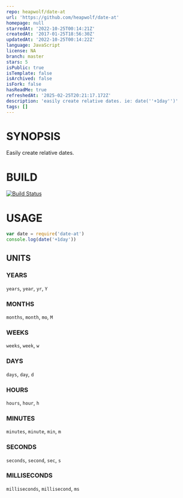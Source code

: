 ```yaml
---
repo: heapwolf/date-at
url: 'https://github.com/heapwolf/date-at'
homepage: null
starredAt: '2022-10-25T00:14:21Z'
createdAt: '2017-01-25T18:56:30Z'
updatedAt: '2022-10-25T00:14:22Z'
language: JavaScript
license: NA
branch: master
stars: 5
isPublic: true
isTemplate: false
isArchived: false
isFork: false
hasReadMe: true
refreshedAt: '2025-02-25T20:21:17.172Z'
description: 'easily create relative dates. ie: date(''+1day'')'
tags: []
---
```


# SYNOPSIS
Easily create relative dates.

# BUILD
[![Build Status](https://travis-ci.org/0x00A/date-at.svg?branch=master)](https://travis-ci.org/0x00A/date-at)

# USAGE

```js
var date = require('date-at')
console.log(date('+1day'))
```

## UNITS

### YEARS
`years`, `year`, `yr`, `Y`

### MONTHS
`months`, `month`, `mo`, `M`

### WEEKS
`weeks`, `week`, `w`

### DAYS
`days`, `day`, `d`

### HOURS
`hours`, `hour`, `h`

### MINUTES
`minutes`, `minute`, `min`, `m`

### SECONDS
`seconds`, `second`, `sec`, `s`

### MILLISECONDS
`milliseconds`, `millisecond`, `ms`

